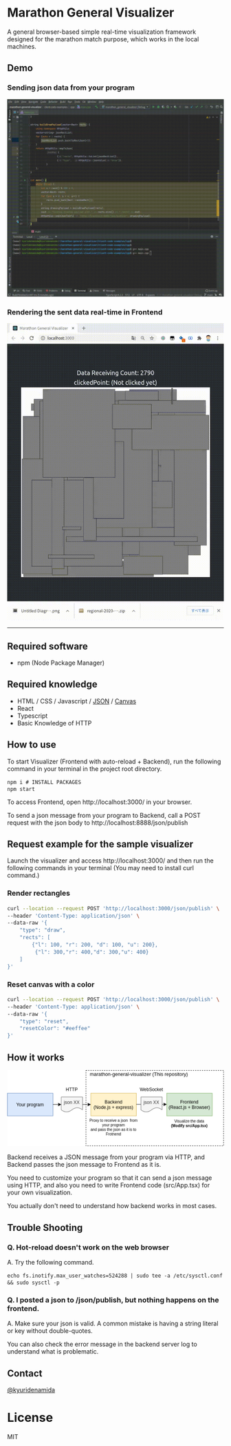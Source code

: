 # Marathon General Visualizer

A general browser-based simple real-time visualization framework designed for the marathon match purpose, which works in the local machines.


## Demo

### Sending json data from your program
![client-side](demo-program.gif)

### Rendering the sent data real-time in Frontend 
![frontend-side](demo-browser.gif)

---

## Required software
- npm (Node Package Manager)

## Required knowledge

- HTML / CSS / Javascript / [JSON](https://www.google.com/search?q=JSON) / [Canvas](https://www.google.com/search?q=canvas+javascript)
- React
- Typescript
- Basic Knowledge of HTTP

## How to use

To start Visualizer (Frontend with auto-reload + Backend), run the following command in your terminal in the project root
directory.

```
npm i # INSTALL PACKAGES
npm start
```

To access Frontend, open http://localhost:3000/ in your browser.

To send a json message from your program to Backend, call a POST request with the json body
to http://localhost:8888/json/publish

## Request example for the sample visualizer

Launch the visualizer and access http://localhost:3000/ and then run the following commands in your terminal (You may need to install curl command.)

### Render rectangles
```sh
curl --location --request POST 'http://localhost:3000/json/publish' \
--header 'Content-Type: application/json' \
--data-raw '{
    "type": "draw",
    "rects": [
        {"l": 100, "r": 200, "d": 100, "u": 200},
         {"l": 300,"r": 400,"d": 300,"u": 400}
    ]
}'
```

### Reset canvas with a color
```sh
curl --location --request POST 'http://localhost:3000/json/publish' \
--header 'Content-Type: application/json' \
--data-raw '{
    "type": "reset",
    "resetColor": "#eeffee"
}'
```

## How it works

![How it works](how-it-works.png)

Backend receives a JSON message from your program via HTTP, and Backend passes the json message to Frontend as it is.

You need to customize your program so that it can send a json message using HTTP, and also you need to write Frontend
code (src/App.tsx) for your own visualization.

You actually don't need to understand how backend works in most cases.

## Trouble Shooting

### Q. Hot-reload doesn't work on the web browser

A. Try the following command.

```
echo fs.inotify.max_user_watches=524288 | sudo tee -a /etc/sysctl.conf && sudo sysctl -p
```

### Q. I posted a json to /json/publish, but nothing happens on the frontend.

A. Make sure your json is valid. A common mistake is having a string literal or key without double-quotes.

You can also check the error message in the backend server log to understand what is problematic.


## Contact

[@kyuridenamida](https://twitter.com/kyuridenamida)

# License

MIT